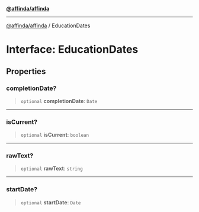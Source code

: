 [**@affinda/affinda**](../README.md)

***

[@affinda/affinda](../globals.md) / EducationDates

# Interface: EducationDates

## Properties

### completionDate?

> `optional` **completionDate**: `Date`

***

### isCurrent?

> `optional` **isCurrent**: `boolean`

***

### rawText?

> `optional` **rawText**: `string`

***

### startDate?

> `optional` **startDate**: `Date`
